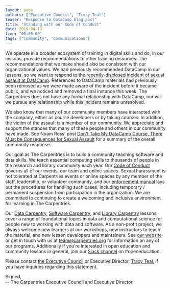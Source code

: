 ```yaml
---
layout: page
authors: ["Executive Council", "Tracy Teal"]
teaser: "Response to DataCamp blog post"
title: "Standing with our Code of Conduct"
date: 2019-04-19
time: "00:00:00"
tags: ["Community", "Communications"]
---
```


We operate in a broader ecosystem of training in digital skills and do, in our lessons, provide recommendations to other 
training resources. The recommendations that we make should also be consistent with our organizational values. We had 
previously recommended DataCamp in our lessons, so we want to respond to the [recently-disclosed incident of sexual 
assault at DataCamp](https://www.datacamp.com/community/blog/note-to-our-community). References to DataCamp materials 
had previously been removed as we were made aware of the incident before it became public, and we noticed and removed a 
final instance this week. The Carpentries does not have any formal relationship with DataCamp, nor will we pursue any 
relationship while this incident remains unresolved. 

We also know that many of our community members have interacted with the company, either as course developers or by 
taking courses. In addition, the victim of the assault is a member of our community. We appreciate and support the 
stances that many of these people and others in our community have made. See Noam Ross’ post [Don't Take My DataCamp 
Course, There Must be Consequences for Sexual Assault](https://noamross.github.io/datacamp-sexual-assault/) for a summary 
of the overall community response.

Our goal as The Carpentries is to build a community teaching software and data skills. We teach essential computing 
skills to thousands of people in the research and library community each year. 
Our [Code of Conduct](https://docs.carpentries.org/topic_folders/policies/code-of-conduct.html) governs all of our 
events, our team and online spaces. Sexual harassment is not tolerated at Carpentries events or online spaces by any 
member of the staff, leadership, or volunteer community, and 
our [enforcement manual](https://docs.carpentries.org/topic_folders/policies/index_coc.html) lays out 
the procedures for handling such cases, including temporary / permanent suspension from participation in the 
organization. We are committed to continuing to create a welcoming and inclusive environment for learning in The Carpentries. 

Our [Data Carpentry](https://datacarpentry.org/lessons/), [Software Carpentry](https://software-carpentry.org/lessons/), 
and [Library Carpentry](https://librarycarpentry.org/lessons/) lessons cover a range of foundational topics in 
data and computational science for people new to working with data and software. As a non-profit project, we always 
welcome new learners at our workshops, new instructors to teach the material, and new lesson developers and maintainers. 
See [our website](https://carpentries.org/) or get in touch with us at [team@carpentries.org](mailto:team@carpentries.org) 
for information on any of our programs. Additionally if you're interested in open education and community lessons in 
general, join our [Slack channel](https://swc-slack-invite.herokuapp.com/) on #openeducation.

Please contact [the Executive Council](mailto:carpentries-executive-council@carpentries.org) or Executive Director, 
[Tracy Teal](mailto:tkteal@carpentries.org), if you have inquiries regarding this statement. 

Signed,  
-- The Carpentries Executive Council and Executive Director

